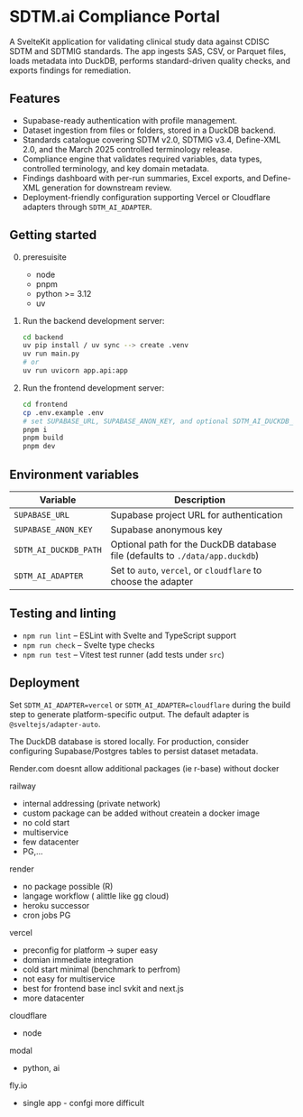# SDTM.ai Compliance Portal

A SvelteKit application for validating clinical study data against CDISC SDTM and SDTMIG standards. The app ingests SAS, CSV, or Parquet files, loads metadata into DuckDB, performs standard-driven quality checks, and exports findings for remediation.

## Features

- Supabase-ready authentication with profile management.
- Dataset ingestion from files or folders, stored in a DuckDB backend.
- Standards catalogue covering SDTM v2.0, SDTMIG v3.4, Define-XML 2.0, and the March 2025 controlled terminology release.
- Compliance engine that validates required variables, data types, controlled terminology, and key domain metadata.
- Findings dashboard with per-run summaries, Excel exports, and Define-XML generation for downstream review.
- Deployment-friendly configuration supporting Vercel or Cloudflare adapters through `SDTM_AI_ADAPTER`.

## Getting started

0. preresuisite
   - node
   - pnpm
   - python >= 3.12
   - uv
  
1. Run the backend development server:

   ```bash
   cd backend
   uv pip install / uv sync --> create .venv
   uv run main.py
   # or
   uv run uvicorn app.api:app
   ```

2. Run the frontend development server:

   ```bash
   cd frontend
   cp .env.example .env
   # set SUPABASE_URL, SUPABASE_ANON_KEY, and optional SDTM_AI_DUCKDB_PATH
   pnpm i
   pnpm build
   pnpm dev
   ```

## Environment variables

| Variable | Description |
| --- | --- |
| `SUPABASE_URL` | Supabase project URL for authentication |
| `SUPABASE_ANON_KEY` | Supabase anonymous key |
| `SDTM_AI_DUCKDB_PATH` | Optional path for the DuckDB database file (defaults to `./data/app.duckdb`) |
| `SDTM_AI_ADAPTER` | Set to `auto`, `vercel`, or `cloudflare` to choose the adapter |

## Testing and linting

- `npm run lint` – ESLint with Svelte and TypeScript support
- `npm run check` – Svelte type checks
- `npm run test` – Vitest test runner (add tests under `src`)

## Deployment

Set `SDTM_AI_ADAPTER=vercel` or `SDTM_AI_ADAPTER=cloudflare` during the build step to generate platform-specific output. The default adapter is `@sveltejs/adapter-auto`.

The DuckDB database is stored locally. For production, consider configuring Supabase/Postgres tables to persist dataset metadata.

Render.com doesnt allow additional packages (ie r-base) without docker

railway
- internal addressing (private network)
- custom package can be added without createin a docker image
- no cold start
- multiservice
- few datacenter
- PG,...
  
render
- no package possible (R)
- langage workflow ( alittle like gg cloud)
- heroku successor
- cron jobs PG
  
vercel
- preconfig for platform -> super easy
- domian immediate integration
- cold start minimal (benchmark to perfrom)
- not easy for multiservice
- best for frontend base incl svkit and next.js
- more datacenter

cloudflare
- node

modal
- python, ai

fly.io
- single app - confgi more difficult
